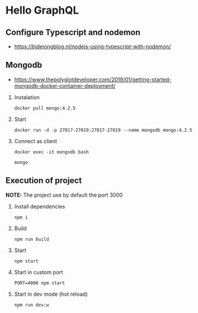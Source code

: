 # Hello GraphQL

## Configure Typescript and nodemon
 * https://bjdejongblog.nl/nodejs-using-typescript-with-nodemon/

## Mongodb
* https://www.thepolyglotdeveloper.com/2019/01/getting-started-mongodb-docker-container-deployment/

1. Instalation
    ```shell
    docker pull mongo:4.2.5
    ```
2. Start
    ```shell
    docker run -d -p 27017-27019:27017-27019 --name mongodb mongo:4.2.5
    ```
3. Connect as client
    ```shell
    docker exec -it mongodb bash
    ```
    ```shell
    mongo
    ```

## Execution of project
**NOTE:** The project use by default the port 3000

1. Install dependencies
    ```shell
    npm i
    ```
2. Build
    ```shell
    npm run build
    ```
3. Start
    ```shell
    npm start
    ```
4. Start in custom port
    ```shell
    PORT=4000 npm start
    ```
5. Start in dev mode (hot reload)
    ```shell
    npm run dev:w
    ```